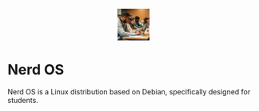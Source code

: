 <p align="center">
    <a href="https://raw.githubusercontent.com/LessPlum3393/NerdOS/refs/heads/main/images/output.jpg">
        <img src="https://raw.githubusercontent.com/LessPlum3393/NerdOS/refs/heads/main/images/output.jpg" alt="Nerd OS" width="64" height="64">
    </a>
</p>

# Nerd OS
Nerd OS is a Linux distribution based on Debian, specifically designed for students.
